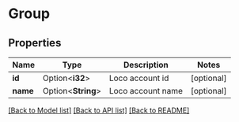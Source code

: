 # Group

## Properties

Name | Type | Description | Notes
------------ | ------------- | ------------- | -------------
**id** | Option<**i32**> | Loco account id | [optional]
**name** | Option<**String**> | Loco account name | [optional]

[[Back to Model list]](../README.md#documentation-for-models) [[Back to API list]](../README.md#documentation-for-api-endpoints) [[Back to README]](../README.md)


